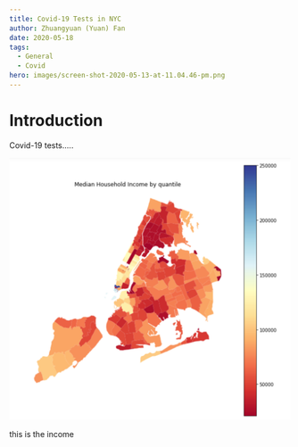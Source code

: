 ```yaml
---
title: Covid-19 Tests in NYC
author: Zhuangyuan (Yuan) Fan
date: 2020-05-18
tags:
  - General
  - Covid
hero: images/screen-shot-2020-05-13-at-11.04.46-pm.png
---
```

# Introduction

Covid-19 tests.....



![Income Level](images/screen-shot-2020-05-15-at-9.25.46-pm.png "Income Level")



this is the income
